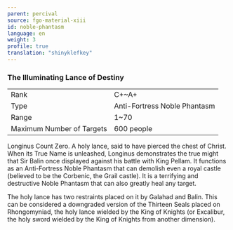 ```yaml
---
parent: percival
source: fgo-material-xiii
id: noble-phantasm
language: en
weight: 3
profile: true
translation: "shinyklefkey"
---
```


### The Illuminating Lance of Destiny

<table>
  <tr><td>Rank</td><td>C+~A+</td></tr>
  <tr><td>Type</td><td>Anti-Fortress Noble Phantasm</td></tr>
  <tr><td>Range</td><td>1~70</td></tr>
  <tr><td>Maximum Number of Targets</td><td>600 people</td></tr>
</table>

Longinus Count Zero.
A holy lance, said to have pierced the chest of Christ.
When its True Name is unleashed, Longinus demonstrates the true might that Sir Balin once displayed against his battle with King Pellam. It functions as an Anti-Fortress Noble Phantasm that can demolish even a royal castle (believed to be the Corbenic, the Grail castle).
It is a terrifying and destructive Noble Phantasm that can also greatly heal any target.

The holy lance has two restraints placed on it by Galahad and Balin. This can be considered a downgraded version of the Thirteen Seals placed on Rhongomyniad, the holy lance wielded by the King of Knights (or Excalibur, the holy sword wielded by the King of Knights from another dimension).
